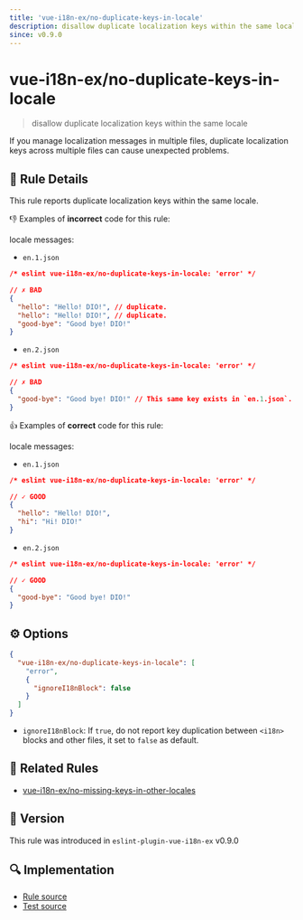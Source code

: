 ```yaml
---
title: 'vue-i18n-ex/no-duplicate-keys-in-locale'
description: disallow duplicate localization keys within the same locale
since: v0.9.0
---
```


# vue-i18n-ex/no-duplicate-keys-in-locale

> disallow duplicate localization keys within the same locale

If you manage localization messages in multiple files, duplicate localization keys across multiple files can cause unexpected problems.

## :book: Rule Details

This rule reports duplicate localization keys within the same locale.

:-1: Examples of **incorrect** code for this rule:

locale messages:

- `en.1.json`

<resource-group>

<eslint-code-block language="json" filename="en.1.json">

```json
/* eslint vue-i18n-ex/no-duplicate-keys-in-locale: 'error' */

// ✗ BAD
{
  "hello": "Hello! DIO!", // duplicate.
  "hello": "Hello! DIO!", // duplicate.
  "good-bye": "Good bye! DIO!"
}
```

</eslint-code-block>

- `en.2.json`

<eslint-code-block language="json" filename="en.2.json">

```json
/* eslint vue-i18n-ex/no-duplicate-keys-in-locale: 'error' */

// ✗ BAD
{
  "good-bye": "Good bye! DIO!" // This same key exists in `en.1.json`.
}
```

</eslint-code-block>

</resource-group>

:+1: Examples of **correct** code for this rule:

locale messages:

- `en.1.json`

<resource-group>

<eslint-code-block language="json" filename="en.1.json">

```json
/* eslint vue-i18n-ex/no-duplicate-keys-in-locale: 'error' */

// ✓ GOOD
{
  "hello": "Hello! DIO!",
  "hi": "Hi! DIO!"
}
```

</eslint-code-block>

- `en.2.json`

<eslint-code-block language="json" filename="en.2.json">

```json
/* eslint vue-i18n-ex/no-duplicate-keys-in-locale: 'error' */

// ✓ GOOD
{
  "good-bye": "Good bye! DIO!"
}
```

</eslint-code-block>

</resource-group>

## :gear: Options

```json
{
  "vue-i18n-ex/no-duplicate-keys-in-locale": [
    "error",
    {
      "ignoreI18nBlock": false
    }
  ]
}
```

- `ignoreI18nBlock`: If `true`, do not report key duplication between `<i18n>` blocks and other files, it set to `false` as default.

## :couple: Related Rules

- [vue-i18n-ex/no-missing-keys-in-other-locales](./no-missing-keys-in-other-locales.md)

## :rocket: Version

This rule was introduced in `eslint-plugin-vue-i18n-ex` v0.9.0

## :mag: Implementation

- [Rule source](https://github.com/intlify/eslint-plugin-vue-i18n-ex/blob/master/lib/rules/no-duplicate-keys-in-locale.ts)
- [Test source](https://github.com/intlify/eslint-plugin-vue-i18n-ex/tree/master/tests/lib/rules/no-duplicate-keys-in-locale.ts)
